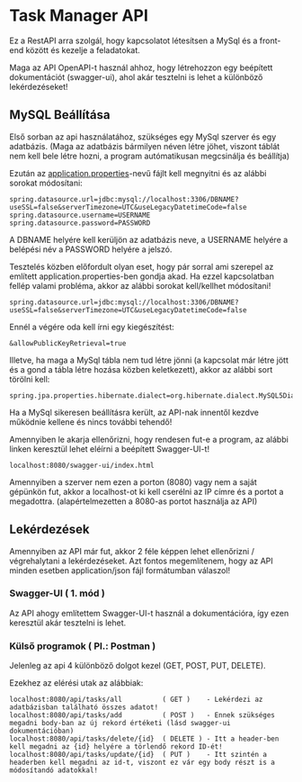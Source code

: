 # Task Manager API

Ez a RestAPI arra szolgál, hogy kapcsolatot létesítsen a MySql és a front-end között és kezelje a feladatokat.

Maga az API OpenAPI-t használ ahhoz, hogy létrehozzon egy beépített dokumentációt (swagger-ui), ahol akár tesztelni is lehet a különböző lekérdezéseket!

## MySQL Beállítása

Első sorban az api használatához, szükséges egy MySql szerver és egy adatbázis. (Maga az adatbázis bármilyen néven létre jöhet, viszont táblát nem kell bele létre hozni, a program autómatikusan megcsinálja és beállítja)

Ezután az [application.properties](TaskManagerApi/src/main/resources/application.properties)-nevű fájlt kell megnyitni és az alábbi sorokat módosítani:

```
spring.datasource.url=jdbc:mysql://localhost:3306/DBNAME?useSSL=false&serverTimezone=UTC&useLegacyDatetimeCode=false
spring.datasource.username=USERNAME
spring.datasource.password=PASSWORD
```

A DBNAME helyére kell kerüljön az adatbázis neve, a USERNAME helyére a belépési név a PASSWORD helyére a jelszó.

Tesztelés közben előfordult olyan eset, hogy pár sorral ami szerepel az említett application.properties-ben gondja akad.
Ha ezzel kapcsolatban fellép valami probléma, akkor az alábbi sorokat kell/kellhet módosítani!

```
spring.datasource.url=jdbc:mysql://localhost:3306/DBNAME?useSSL=false&serverTimezone=UTC&useLegacyDatetimeCode=false
```

Ennél a végére oda kell írni egy kiegészítést:

```
&allowPublicKeyRetrieval=true
```

Illetve, ha maga a MySql tábla nem tud létre jönni (a kapcsolat már létre jött és a gond a tábla létre hozása közben keletkezett), akkor az alábbi sort törölni kell:

```
spring.jpa.properties.hibernate.dialect=org.hibernate.dialect.MySQL5Dialect
```

Ha a MySql sikeresen beállításra került, az API-nak innentől kezdve működnie kellene és nincs további tehendő!

Amennyiben le akarja ellenőrizni, hogy rendesen fut-e a program, az alábbi linken keresztül lehet eléírni a beépített Swagger-UI-t!
```
localhost:8080/swagger-ui/index.html
```

Amennyiben a szerver nem ezen a porton (8080) vagy nem a saját gépünkön fut, akkor a localhost-ot ki kell cserélni az IP címre és a portot a megadottra. (alapértelmezetten a 8080-as portot használja az API)

## Lekérdezések

Amennyiben az API már fut, akkor 2 féle képpen lehet ellenőrizni / végrehalytani a lekérdezéseket.
Azt fontos megemlítenem, hogy az API minden esetben application/json fájl formátumban válaszol!

### Swagger-UI ( 1. mód )

Az API ahogy említettem Swagger-UI-t használ a dokumentációra, így ezen keresztül akár tesztelni is lehet.

### Külső programok ( Pl.: Postman )

Jelenleg az api 4 különböző dolgot kezel (GET, POST, PUT, DELETE).

Ezekhez az elérési utak az alábbiak:

```
localhost:8080/api/tasks/all          ( GET )    - Lekérdezi az adatbázisban található összes adatot!
localhost:8080/api/tasks/add          ( POST )   - Ennek szükséges megadni body-ban az új rekord értéketi (lásd swagger-ui dokumentációban)
localhost:8080/api/tasks/delete/{id}  ( DELETE ) - Itt a header-ben kell megadni az {id} helyére a törlendő rekord ID-ét!
localhost:8080/api/tasks/update/{id}  ( PUT )    - Itt szintén a headerben kell megadni az id-t, viszont ez vár egy body részt is a módosítandó adatokkal!
```
